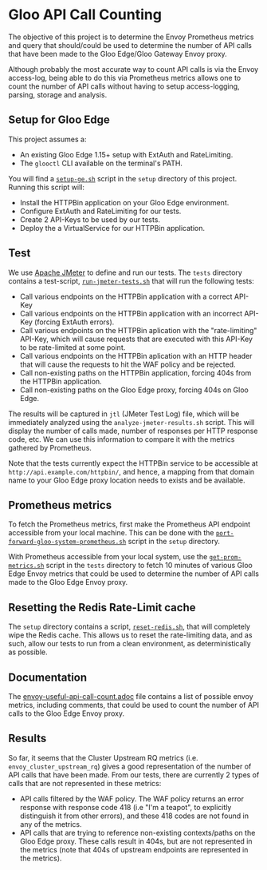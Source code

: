 # Gloo API Call Counting

The objective of this project is to determine the Envoy Prometheus metrics and query that should/could be used to determine the number of API calls that have been made to the Gloo Edge/Gloo Gateway Envoy proxy.

Although probably the most accurate way to count API calls is via the Envoy access-log, being able to do this via Prometheus metrics allows one to count the number of API calls without having to setup access-logging, parsing, storage and analysis.

## Setup for Gloo Edge
This project assumes a:
- An existing Gloo Edge 1.15+ setup with ExtAuth and RateLimiting.
- The `glooctl` CLI available on the terminal's PATH.

You will find a [`setup-ge.sh`](setup/setup-ge-test.sh) script in the `setup` directory of this project. Running this script will:
- Install the HTTPBin application on your Gloo Edge environment.
- Configure ExtAuth and RateLimiting for our tests.
- Create 2 API-Keys to be used by our tests.
- Deploy the a VirtualService for our HTTPBin application.


## Test
We use [Apache JMeter](https://jmeter.apache.org/) to define and run our tests. The `tests` directory contains a test-script, [`run-jmeter-tests.sh`](tests/run-jmeter-tests.sh) that will run the following tests:
- Call various endpoints on the HTTPBin application with a correct API-Key
- Call various endpoints on the HTTPBin application with an incorrect API-Key (forcing ExtAuth errors).
- Call various endpoints on the HTTPBin aplication with the "rate-limiting" API-Key, which will cause requests that are executed with this API-Key to be rate-limited at some point.
- Call various endpoints on the HTTPBin aplication with an HTTP header that will cause the requests to hit the WAF policy and be rejected.
- Call non-existing paths on the HTTPBin application, forcing 404s from the HTTPBin application.
- Call non-existing paths on the Gloo Edge proxy, forcing 404s on Gloo Edge.

The results will be captured in `jtl` (JMeter Test Log) file, which will be immediately analyzed using the `analyze-jmeter-results.sh` script. This will display the number of calls made, number of responses per HTTP response code, etc. We can use this information to compare it with the metrics gathered by Prometheus.

Note that the tests currently expect the HTTPBin service to be accessible at `http://api.example.com/httpbin/`, and hence, a mapping from that domain name to your Gloo Edge proxy location needs to exists and be available.

## Prometheus metrics
To fetch the Prometheus metrics, first make the Prometheus API endpoint accessible from your local machine. This can be done with the [`port-forward-gloo-system-prometheus.sh`](setup/port-forward-gloo-system-prometheus.sh) script in the `setup` directory.

With Prometheus accessible from your local system, use the [`get-prom-metrics.sh`](tests/get-prom-metrics.sh) script in the `tests` directory to fetch 10 minutes of various Gloo Edge Envoy metrics that could be used to determine the number of API calls made to the Gloo Edge Envoy proxy.

## Resetting the Redis Rate-Limit cache
The `setup` directory contains a script, [`reset-redis.sh`](setup/reset-redis.sh), that will completely wipe the Redis cache. This allows us to reset the rate-limiting data, and as such, allow our tests to run from a clean environment, as deterministically as possible.

## Documentation
The [envoy-useful-api-call-count.adoc](envoy-useful-api-call-count.adoc) file contains a list of possible envoy metrics, including comments, that could be used to count the number of API calls to the Gloo Edge Envoy proxy.

## Results
So far, it seems that the Cluster Upstream RQ metrics (i.e. `envoy_cluster_upstream_rq`) gives a good representation of the number of API calls that have been made. From our tests, there are currently 2 types of calls that are not represented in these metrics:
- API calls filtered by the WAF policy. The WAF policy returns an error response with response code 418 (i.e "I'm a teapot", to explicitly distinguish it from other errors), and these 418 codes are not found in any of the metrics.
- API calls that are trying to reference non-existing contexts/paths on the Gloo Edge proxy. These calls result in 404s, but are not represented in the metrics (note that 404s of upstream endpoints are represented in the metrics).
